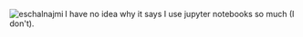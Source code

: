<p><img align="left" src="https://github-readme-stats.vercel.app/api/top-langs?username=eschalnajmi&show_icons=true&locale=en&layout=compact" alt="eschalnajmi" /></p>
I have no idea why it says I use jupyter notebooks so much (I don't).
